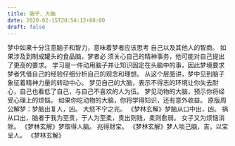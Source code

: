 ```yaml
---
title: 脑子、大脑
date: 2020-02-15T20:54:12+08:00
draft: false
---
```


梦中如果十分注意脑子和智力，意味着梦者应该思考 自己以及其他人的智商。
如果涉及到制成罐头的食品脑，梦者必 须关心自己的精神事务，他可能对自己提出了更高的要求。
学习是一件动用脑子并让知识固定在头脑中的事，因此梦境要求梦者凭借自己的经验仔细分析自己的观念和理想。
从这个层面讲，梦中见到脑子象征着精神力量的转动中心。
梦见自己的大脑，表示不得志的环境让你失去耐心，自己也看低了自己，与自己不喜欢的人为伍。
梦见动物的大脑，预示你将经受心理上的烦恼。
如果你吃动物的大脑，你将学得知识，还有意外收益。
原版周公解梦：梦脑出复人，凶。
大怒不宁之兆。
《梦林玄解》梦脑从口中出，凶。
祸从口出，脑者于我为至贵，于人为至柔，贵出则贱，柔则愈弱。
女子又为烦恼消除。
《梦林玄解》梦取得人脑。
兆得财宝。
《梦林玄解》梦人啖己脑，吉，以宝呈人。
《梦林玄解》